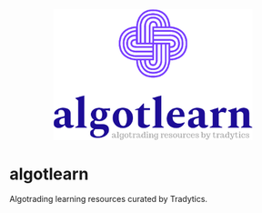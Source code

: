<p align="center">
  <img width="350" src="figures/algotlearn.png">
</p>

# algotlearn
Algotrading learning resources curated by Tradytics.
